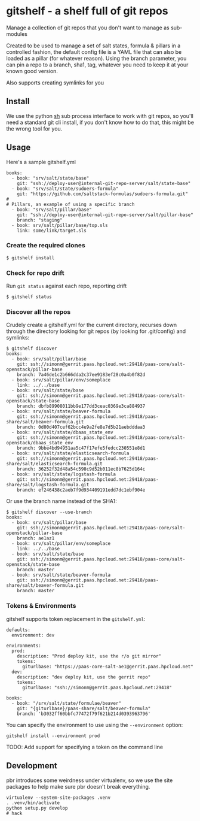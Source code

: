 # gitshelf - a shelf full of git repos

Manage a collection of git repos that you don't want to manage as sub-modules

Created to be used to manage a set of salt states, formula & pillars in a controlled fashion, the default config file is a YAML file that can also be loaded as a pillar (for whatever reason).
Using the branch parameter, you can pin a repo to a branch, sha1, tag, whatever you need to keep it at your known good version.

Also supports creating symlinks for you

## Install

We use the python [sh](https://pypi.python.org/pypi/sh) sub process interface  to work with git repos, so you'll need a standard git cli install, if you don't know how to do that, this might be the wrong tool for you.

## Usage

Here's a sample gitshelf.yml

    books:
      - book: "srv/salt/state/base"
        git: "ssh://deploy-user@internal-git-repo-server/salt/state-base"
      - book: "srv/salt/state/sudoers-formula"
        git: "https://github.com/saltstack-formulas/sudoers-formula.git"
    #
    # Pillars, an example of using a specific branch
      - book: "srv/salt/pillar/base"
        git: "ssh://deploy-user@internal-git-repo-server/salt/pillar-base"
        branch: "staging"
      - book: srv/salt/pillar/base/top.sls
        link: some/link/target.sls
       

### Create the required clones

    $ gitshelf install

### Check for repo drift

Run `git status` against each repo, reporting drift

    $ gitshelf status
    
### Discover all the repos
Crudely create a gitshelf.yml for the current directory, recurses down through the directory looking for git repos (by looking for .git/config) and symlinks:

    $ gitshelf discover
    books:
      - book: srv/salt/pillar/base
        git: ssh://simonm@gerrit.paas.hpcloud.net:29418/paas-core/salt-openstack/pillar-base
        branch: 7a46de1c2b666dda2c37ee9183ef28c0a4b0f82d
      - book: srv/salt/pillar/env/someplace
        link: ../../base
      - book: srv/salt/state/base
        git: ssh://simonm@gerrit.paas.hpcloud.net:29418/paas-core/salt-openstack/state-base
        branch: dbfb89908011bb9e177dd3ceac0369e3ca884937
      - book: srv/salt/state/beaver-formula
        git: ssh://simonm@gerrit.paas.hpcloud.net:29418/paas-share/salt/beaver-formula.git
        branch: 0d00d407cef62bcc4e9a2fe8e7d5b21aebdddaa3
      - book: srv/salt/state/dbaas_state_env
        git: ssh://simonm@gerrit.paas.hpcloud.net:29418/paas-core/salt-openstack/dbaas_state_env
        branch: 9bbe4bd94951aa5c47f17efe5fedcc230551e8d1
      - book: srv/salt/state/elasticsearch-formula
        git: ssh://simonm@gerrit.paas.hpcloud.net:29418/paas-share/salt/elasticsearch-formula.git
        branch: 36252f32d48a54c598c9d52b011ec8b7625d164c
      - book: srv/salt/state/logstash-formula
        git: ssh://simonm@gerrit.paas.hpcloud.net:29418/paas-share/salt/logstash-formula.git
        branch: ef246438c2aeb7f9d934409191edd7dc1ebf904e

Or use the branch name instead of the SHA1:
    
    $ gitshelf discover --use-branch
    books:
      - book: srv/salt/pillar/base
        git: ssh://simonm@gerrit.paas.hpcloud.net:29418/paas-core/salt-openstack/pillar-base
        branch: ae1az1
      - book: srv/salt/pillar/env/someplace
        link: ../../base
      - book: srv/salt/state/base
        git: ssh://simonm@gerrit.paas.hpcloud.net:29418/paas-core/salt-openstack/state-base
        branch: master
      - book: srv/salt/state/beaver-formula
        git: ssh://simonm@gerrit.paas.hpcloud.net:29418/paas-share/salt/beaver-formula.git
        branch: master

### Tokens & Environments
gitshelf supports token replacement in the `gitshelf.yml`:
    
    defaults:
      environment: dev
    
    environments:
      prod:
        description: "Prod deploy kit, use the r/o git mirror"
        tokens:
          giturlbase: "https://paas-core-salt-ae1@gerrit.paas.hpcloud.net"
      dev:
        description: "dev deploy kit, use the gerrit repo"
        tokens:
          giturlbase: "ssh://simonm@gerrit.paas.hpcloud.net:29418"
    
    books:
      - book: "/srv/salt/state/formulae/beaver"
        git: "{giturlbase}/paas-share/salt/beaver-formula"
        branch: 'b3032ff60bbfc77472f79f621b214d0393963796'

You can specify the environment to use using the `--environment` option:

    gitshelf install --environment prod
    
TODO: Add support for specifying a token on the command line

## Development

pbr introduces some weirdness under virtualenv, so we use the site packages to help make
sure pbr doesn't break everything.

    virtualenv --system-site-packages .venv
    . .venv/bin/activate
    python setup.py develop
    # hack

